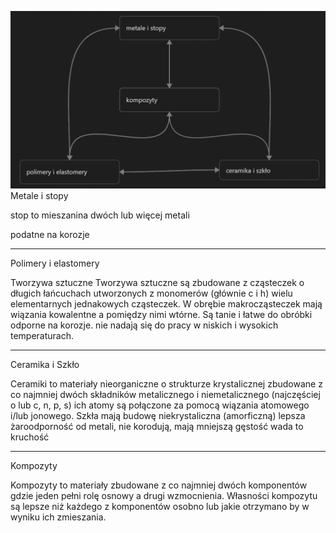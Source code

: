 ![](imgs/Pasted%20image%2020251002125414.png)
Metale i stopy

stop to mieszanina dwóch lub więcej metali

podatne na korozje

---

Polimery i elastomery


Tworzywa sztuczne
Tworzywa sztuczne są zbudowane z cząsteczek o długich łańcuchach utworzonych z monomerów (głównie c i h) wielu elementarnych jednakowych cząsteczek. W obrębie makrocząsteczek mają wiązania kowalentne a pomiędzy nimi wtórne.
Są tanie i łatwe do obróbki odporne na korozje. nie nadają się do pracy w niskich i wysokich temperaturach.

---

Ceramika i Szkło

Ceramiki to materiały nieorganiczne o strukturze krystalicznej zbudowane z co najmniej dwóch składników metalicznego i niemetalicznego (najczęściej o lub c, n, p, s) ich atomy są połączone za pomocą wiązania atomowego i/lub jonowego.
Szkła mają budowę niekrystaliczna (amorficzną)
lepsza żaroodporność od metali, nie korodują, mają mniejszą gęstość
wada to kruchość

---

Kompozyty

Kompozyty to materiały zbudowane z co najmniej dwóch komponentów gdzie jeden pełni rolę osnowy  a drugi wzmocnienia. Własności kompozytu są lepsze niż każdego z komponentów osobno lub jakie otrzymano by w wyniku ich zmieszania.



